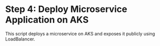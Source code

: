 # Step 4: Deploy Microservice Application on AKS

This script deploys a microservice on AKS and exposes it publicly using LoadBalancer.
